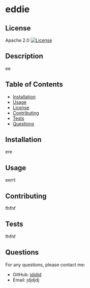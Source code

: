 # eddie

## License
Apache 2.0
[![License](https://img.shields.io/badge/License-Apache_2.0-blue.svg)](https://opensource.org/licenses/Apache-2.0)

## Description
ee

## Table of Contents
- [Installation](#installation)
- [Usage](#usage)
- [License](#license)
- [Contributing](#contributing)
- [Tests](#tests)
- [Questions](#questions)

## Installation
ere

## Usage
eerrt

## Contributing
fhfhf

## Tests
fhfhf

## Questions
For any questions, please contact me:
- GitHub: [jdjdjd](https://github.com/jdjdjd)
- Email: jdjdjdj